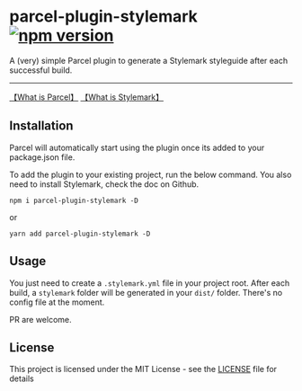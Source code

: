 # parcel-plugin-stylemark  [![npm version](https://badge.fury.io/js/parcel-plugin-stylemark.svg)](https://badge.fury.io/js/parcel-plugin-stylemark)

A (very) simple Parcel plugin to generate a Stylemark styleguide after each successful build.

---

[【What is Parcel】](https://parceljs.org/) [【What is Stylemark】](https://github.com/nextbigsoundinc/stylemark)

## Installation

Parcel will automatically start using the plugin once its added to your package.json file.

To add the plugin to your existing project, run the below command.
You also need to install Stylemark, check the doc on Github.

```
npm i parcel-plugin-stylemark -D
```
or
```
yarn add parcel-plugin-stylemark -D
```

## Usage

You just need to create a `.stylemark.yml` file in your project root.
After each build, a `stylemark` folder will be generated in your `dist/` folder.
There's no config file at the moment.

PR are welcome.

## License

This project is licensed under the MIT License - see the [LICENSE](LICENSE) file for details